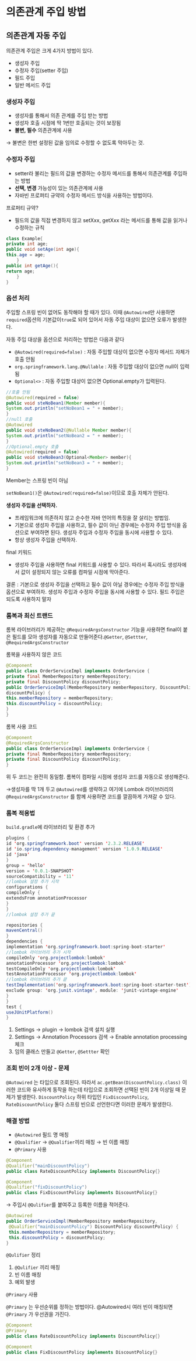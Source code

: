 # 의존관계 주입 방법

## 의존관계 자동 주입

의존관계 주입은 크게 4가지 방법이 있다.

- 생성자 주입
- 수정자 주입(setter 주입)
- 필드 주입
- 일반 메서드 주입

### 생성자 주입

- 생성자를 통해서 의존 관계를 주입 받는 방법
- 생성자 호출 시점에 딱 1번만 호출되는 것이 보장됨
- **불변, 필수** 의존관계에 사용

→ 불변은 한번 설정된 값을 임의로 수정할 수 없도록 막아두는 것.

### 수정자 주입

- setter라 불리는 필드의 값을 변경하는 수정자 메서드를 통해서 의존관계를 주입하는 방법
- **선택, 변경** 가능성이 있는 의존관계에 사용
- 자바빈 프로퍼티 규약의 수정자 메서드 방식을 사용하는 방법이다.

프로퍼티 규약?

- 필드의 값을 직접 변경하지 않고 setXxx, getXxx 라는 메서드를 통해 값을 읽거나 수정하는 규칙

```java
class Example{
private int age;
public void setAge(int age){
this.age = age;
	}
public int getAge(){
return age;
	}
}
```

### 옵션 처리

주입할 스프링 빈이 없어도 동작해야 할 때가 있다. 이때 `@Autowired`만 사용하면 `required`옵션의 기본값이`true`로 되어 있어서 자동 주입 대상이 없으면 오류가 발생한다.

자동 주입 대상을 옵션으로 처리하는 방법은 다음과 같다

- `@Autowired(required=false)` : 자동 주입할 대상이 없으면 수정자 메서드 자체가 호출 안됨
- `org.springframework.lang.@Nullable` : 자동 주입할 대상이 없으면 null이 입력됨
- `Optional<>` : 자동 주입할 대상이 없으면 Optional.empty가 입력된다.

```java
//호출 안됨
@Autowired(required = false)
public void steNoBean1(Member member){
System.out.println("setNoBean1 = " + member);
}
//null 호출
@Autowired
public void steNoBean2(@Nullable Member member){
System.out.println("setNoBean2 = " + member);
}
//Optional.empty 호출
@Autowired(required = false)
public void steNoBean3(Optional<Member> member){
System.out.println("setNoBean3 = " + member);
}
```

Member는 스프링 빈이 아님

`setNoBean1()`은 `@Autowired(required=false)`이므로 호출 자체가 안된다.

**생성자 주입을 선택하자.**

- 프레임워크에 의존하지 않고 순수한 자바 언어의 특징을 잘 살리는 방법임.
- 기본으로 생성자 주입을 사용하고, 필수 값이 아닌 경우에는 수정자 주입 방식을 옵션으로 부여하면 된다. 생성자 주입과 수정자 주입을 동시에 사용할 수 있다.
- 항상 생성자 주입을 선택하자.

final 키워드

- 생성자 주입을 사용하면 final 키워드를 사용할 수 있다. 따라서 혹시라도 생성자에서 값이 설정되지 않는 오류를 컴파일 시점에 막아준다.

결론 : 기본으로 생성자 주입을 선택하고 필수 값이 아닐 경우에는 수정자 주입 방식을 옵션으로 부여하자. 생성자 주입과 수정자 주입을 동시에 사용할 수 있다. 필드 주입은 되도록 사용하지 말자

### 롬복과 최신 트랜드

 롬복 라이브러리가 제공하는 `@RequiredArgsConstructor` 기능을 사용하면 final이 붙은 필드를 모아 생성자를 자동으로 만들어준다.`@Getter`, `@Settter`, `@RequiredArgsConstructor`

롬복을 사용하지 않은 코드

```java
@Component
public class OrderServiceImpl implements OrderService {
private final MemberRepository memberRepository;
private final DiscountPolicy discountPolicy;
public OrderServiceImpl(MemberRepository memberRepository, DiscountPolicy
discountPolicy) {
this.memberRepository = memberRepository;
this.discountPolicy = discountPolicy;
}
}
```

롬복 사용 코드

```java
@Component
@RequiredArgsConstructor
public class OrderServiceImpl implements OrderService {
private final MemberRepository memberRepository;
private final DiscountPolicy discountPolicy;
}
```

위 두 코드는 완전히 동일함. 롬복이 컴파일 시점에 생성자 코드를 자동으로 생성해준다.

→생성자를 딱 1개 두고 `@Autowired`를 생략하고 여기에 Lombok 라이브러리의 `@RequiredArgsConstructor` 를 함께 사용하면 코드를 깔끔하게 가져갈 수 있다.

### 롬복 적용법

`build.gradle`에 라이브러리 및 환경 추가

```java
plugins {
id 'org.springframework.boot' version '2.3.2.RELEASE'
id 'io.spring.dependency-management' version '1.0.9.RELEASE'
id 'java'
}
group = 'hello'
version = '0.0.1-SNAPSHOT'
sourceCompatibility = '11'
//lombok 설정 추가 시작
configurations {
compileOnly {
extendsFrom annotationProcessor
}
}
//lombok 설정 추가 끝

repositories {
mavenCentral()
}
dependencies {
implementation 'org.springframework.boot:spring-boot-starter'
//lombok 라이브러리 추가 시작
compileOnly 'org.projectlombok:lombok'
annotationProcessor 'org.projectlombok:lombok'
testCompileOnly 'org.projectlombok:lombok'
testAnnotationProcessor 'org.projectlombok:lombok'
//lombok 라이브러리 추가 끝
testImplementation('org.springframework.boot:spring-boot-starter-test') {
exclude group: 'org.junit.vintage', module: 'junit-vintage-engine'
}
}
test {
useJUnitPlatform()
}
```

1. Settings → plugin → lombok 검색 설치 실행
2. Settings → Annotation Processors 검색 → Enable annotation processing 체크
3. 임의 클래스 만들고 `@Getter`, `@Settter` 확인

### 조회 빈이 2개 이상 - 문제

`@Autowired` 는 타입으로 조회된다. 따라서 `ac.getBean(DiscountPolicy.class)` 이러한 코드와 유사하게 동작을 하는데 타입으로 조회하면 선택된 빈이 2개 이상일 때 문제가 발생한다. `DiscountPolicy` 하위 타입인 `FixDiscountPolicy`, `RateDiscountPolicy` 둘다 스프링 빈으로 선언한다면 이러한 문제가 발생한다.

### 해결 방법

- `@Autowired` 필드 명 매칭
- `@Qualifier` → `@Qualifier`끼리 매칭 → 빈 이름 매칭
- `@Primary` 사용

```java
@Component
@Qualifier("mainDiscountPolicy")
public class RateDiscountPolicy implements DiscountPolicy{}

@Component
@Qualifier("fixDiscountPolicy")
public class FixDiscountPolicy implements DiscountPolicy{}
```

→ 주입시 `@Qulifier`를 붙여주고 등록한 이름을 적어준다.

```java
@Autowired
public OrderServiceImpl(MemberRepository memberRepository,
 @Qualifier("mainDiscountPolicy") DiscountPolicy discountPolicy) {
 this.memberRepository = memberRepository;
 this.discountPolicy = discountPolicy;
}
```

`@Qulifier` 정리

1. `@Qulifier` 끼리 매칭
2. 빈 이름 매칭
3. 예외 발생

`@Primary` 사용

`@Primary` 는 우선순위를 정하는 방법이다. @Autowired시 여러 빈이 매칭되면 `@Primary` 가 우선권을 가진다.

```java
@Component
@Primary
public class RateDiscountPolicy implements DiscountPolicy{}

@Component
public class FixDiscountPolicy implements DiscountPolicy{}
```